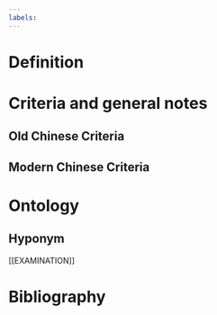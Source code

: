 ```yaml
---
labels: 
---
```


# Definition

# Criteria and general notes
## Old Chinese Criteria

## Modern Chinese Criteria

# Ontology

## Hyponym
[[EXAMINATION]]
# Bibliography